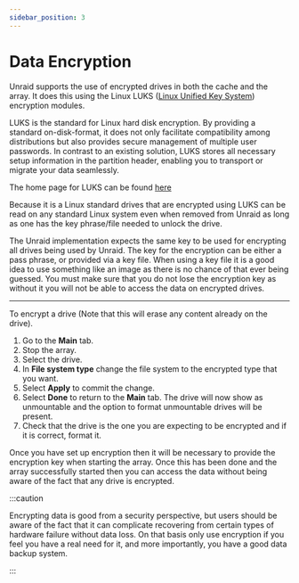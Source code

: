 ```yaml
---
sidebar_position: 3
---
```


# Data Encryption

Unraid supports the use of encrypted drives in both the cache and the array. It does this using the Linux LUKS ([Linux Unified Key System](https://en.wikipedia.org/wiki/Linux_Unified_Key_Setup)) encryption modules.

LUKS is the standard for Linux hard disk encryption. By providing a standard on-disk-format, it does not only facilitate compatibility among distributions but also provides secure management of multiple user passwords. In contrast to an existing solution, LUKS stores all necessary setup information in the partition header, enabling you to transport or migrate your data seamlessly.

The home page for LUKS can be found [here](https://gitlab.com/cryptsetup/cryptsetup)

Because it is a Linux standard drives that are encrypted using LUKS can be read on any standard Linux system even when removed from Unraid as long as one has the key phrase/file needed to unlock the drive.

The Unraid implementation expects the same key to be used for encrypting all drives being used by Unraid. The key for the encryption can be either a pass phrase, or provided via a key file. When using a key file it is a good idea to use something like an image as there is no chance of that ever being guessed. You must make sure that you do not lose the encryption key as without it you will not be able to access the data on encrypted drives.

---

To encrypt a drive (Note that this will erase any content already on the drive).

1. Go to the **Main** tab.
2. Stop the array.
3. Select the drive.
4. In **File system type** change the file system to the encrypted type that you want.
5. Select **Apply** to commit the change.
6. Select **Done** to return to the **Main** tab. The drive will now show as unmountable and the option to format unmountable drives will be present.
7. Check that the drive is the one you are expecting to be encrypted and if it is correct, format it.

Once you have set up encryption then it will be necessary to provide the encryption key when starting the array. Once this has been done and the array successfully started then you can access the data without being aware of the fact that any drive is encrypted.

:::caution

Encrypting data is good from a security perspective, but users should be aware of the fact that it can complicate recovering from certain types of hardware failure without data loss. On that basis only use encryption if you feel you have a real need for it, and more importantly, you have a good data backup system.

:::

